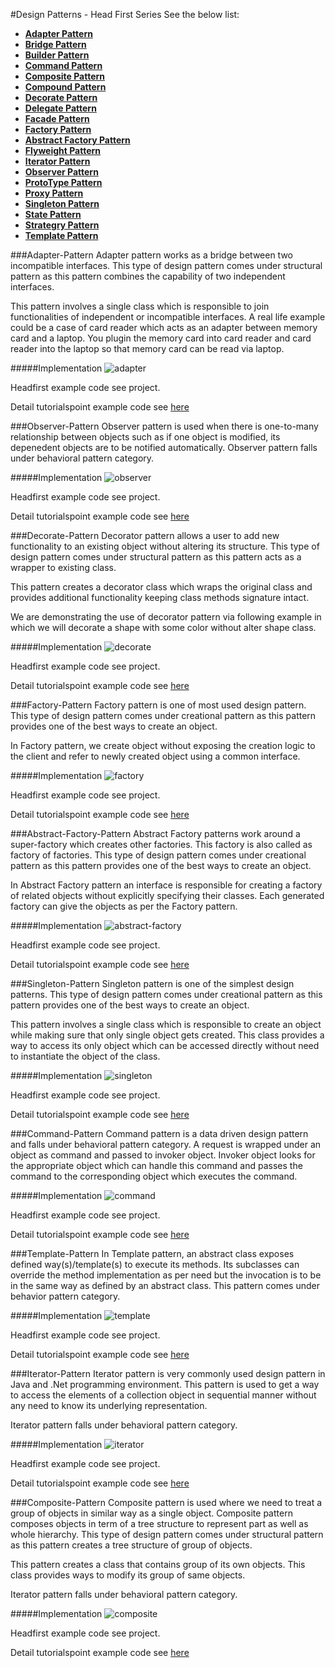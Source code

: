 #Design Patterns - Head First Series
See the below list:

* **[Adapter Pattern](#adapter-pattern)**
* **[Bridge Pattern](#bridge-pattern)**
* **[Builder Pattern](#builder-pattern)**
* **[Command Pattern](#command-pattern)**
* **[Composite Pattern](#composite-pattern)**
* **[Compound Pattern](#compound-pattern)**
* **[Decorate Pattern](#decorate-pattern)**
* **[Delegate Pattern](#delegate-pattern)**
* **[Facade Pattern](#facade-pattern)**
* **[Factory Pattern](#factory-pattern)**
* **[Abstract Factory Pattern](#abstract-factory-pattern)**
* **[Flyweight Pattern](#flyweight-pattern)**
* **[Iterator Pattern](#iterator-pattern)**
* **[Observer Pattern](#observer-pattern)**
* **[ProtoType Pattern](#prototype-pattern)**
* **[Proxy Pattern](#proxy-pattern)**
* **[Singleton Pattern](#singleton-pattern)**
* **[State Pattern](#state-pattern)**
* **[Strategry Pattern](#strategry-pattern)**
* **[Template Pattern](#template-pattern)**

###Adapter-Pattern
Adapter pattern works as a bridge between two incompatible interfaces. This type of design pattern comes under structural pattern as this pattern combines the capability of two independent interfaces.

This pattern involves a single class which is responsible to join functionalities of independent or incompatible interfaces. A real life example could be a case of card reader which acts as an adapter between memory card and a laptop. You plugin the memory card into card reader and card reader into the laptop so that memory card can be read via laptop.

#####Implementation
![adapter]

Headfirst example code see project.

Detail tutorialspoint example code see [here](https://www.tutorialspoint.com/design_pattern/adapter_pattern.htm)

###Observer-Pattern
Observer pattern is used when there is one-to-many relationship between objects such as if one object is modified, its depenedent objects are to be notified automatically. Observer pattern falls under behavioral pattern category.

#####Implementation
![observer]

Headfirst example code see project.

Detail tutorialspoint example code see [here](https://www.tutorialspoint.com/design_pattern/observer_pattern.htm)

###Decorate-Pattern
Decorator pattern allows a user to add new functionality to an existing object without altering its structure. This type of design pattern comes under structural pattern as this pattern acts as a wrapper to existing class.

This pattern creates a decorator class which wraps the original class and provides additional functionality keeping class methods signature intact.

We are demonstrating the use of decorator pattern via following example in which we will decorate a shape with some color without alter shape class.

#####Implementation
![decorate]

Headfirst example code see project.

Detail tutorialspoint example code see [here](https://www.tutorialspoint.com/design_pattern/decorator_pattern.htm)

###Factory-Pattern
Factory pattern is one of most used design pattern. This type of design pattern comes under creational pattern as this pattern provides one of the best ways to create an object.

In Factory pattern, we create object without exposing the creation logic to the client and refer to newly created object using a common interface.

#####Implementation
![factory]

Headfirst example code see project.

Detail tutorialspoint example code see [here](https://www.tutorialspoint.com/design_pattern/factory_pattern.htm)

###Abstract-Factory-Pattern
Abstract Factory patterns work around a super-factory which creates other factories. This factory is also called as factory of factories. This type of design pattern comes under creational pattern as this pattern provides one of the best ways to create an object.

In Abstract Factory pattern an interface is responsible for creating a factory of related objects without explicitly specifying their classes. Each generated factory can give the objects as per the Factory pattern.

#####Implementation
![abstract-factory]

Headfirst example code see project.

Detail tutorialspoint example code see [here](https://www.tutorialspoint.com/design_pattern/abstract_factory_pattern.htm)

###Singleton-Pattern
Singleton pattern is one of the simplest design patterns. This type of design pattern comes under creational pattern as this pattern provides one of the best ways to create an object.

This pattern involves a single class which is responsible to create an object while making sure that only single object gets created. This class provides a way to access its only object which can be accessed directly without need to instantiate the object of the class.

#####Implementation
![singleton]

Headfirst example code see project.

Detail tutorialspoint example code see [here](https://www.tutorialspoint.com/design_pattern/singleton_pattern.htm)

###Command-Pattern
Command pattern is a data driven design pattern and falls under behavioral pattern category. A request is wrapped under an object as command and passed to invoker object. Invoker object looks for the appropriate object which can handle this command and passes the command to the corresponding object which executes the command.

#####Implementation
![command]

Headfirst example code see project.

Detail tutorialspoint example code see [here](https://www.tutorialspoint.com/design_pattern/command_pattern.htm)

###Template-Pattern
In Template pattern, an abstract class exposes defined way(s)/template(s) to execute its methods. Its subclasses can override the method implementation as per need but the invocation is to be in the same way as defined by an abstract class. This pattern comes under behavior pattern category.

#####Implementation
![template]

Headfirst example code see project.

Detail tutorialspoint example code see [here](https://www.tutorialspoint.com/design_pattern/template_pattern.htm)

###Iterator-Pattern
Iterator pattern is very commonly used design pattern in Java and .Net programming environment. This pattern is used to get a way to access the elements of a collection object in sequential manner without any need to know its underlying representation.

Iterator pattern falls under behavioral pattern category.

#####Implementation
![iterator]

Headfirst example code see project.

Detail tutorialspoint example code see [here](https://www.tutorialspoint.com/design_pattern/iterator_pattern.htm)

###Composite-Pattern
Composite pattern is used where we need to treat a group of objects in similar way as a single object. Composite pattern composes objects in term of a tree structure to represent part as well as whole hierarchy. This type of design pattern comes under structural pattern as this pattern creates a tree structure of group of objects.

This pattern creates a class that contains group of its own objects. This class provides ways to modify its group of same objects.

Iterator pattern falls under behavioral pattern category.

#####Implementation
![composite]

Headfirst example code see project.

Detail tutorialspoint example code see [here](https://www.tutorialspoint.com/design_pattern/composite_pattern.htm)

[adapter]: img/adapter_pattern_uml_diagram.jpg
[observer]: img/observer_pattern_uml_diagram.jpg
[decorate]: img/decorator_pattern_uml_diagram.jpg
[factory]: img/factory_pattern_uml_diagram.jpg
[abstract-factory]: img/abstractfactory_pattern_uml_diagram.jpg
[singleton]: img/singleton_pattern_uml_diagram.jpg
[command]: img/command_pattern_uml_diagram.jpg
[template]: img/template_pattern_uml_diagram.jpg
[iterator]: img/iterator_pattern_uml_diagram.jpg
[composite]: img/composite_pattern_uml_diagram.jpg




